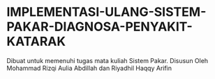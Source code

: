 # IMPLEMENTASI-ULANG-SISTEM-PAKAR-DIAGNOSA-PENYAKIT-KATARAK
Dibuat untuk memenuhi tugas mata kuliah Sistem Pakar. Disusun Oleh Mohammad Rizqi Aulia Abdillah dan Riyadhil Haqqy Arifin
